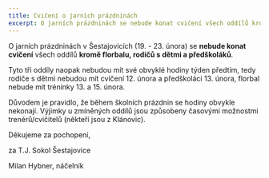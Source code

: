 ```yaml
---
title: Cvičení o jarních prázdninách
excerpt: O jarních prázdninách se nebude konat cvičení všech oddílů kromě florbalu, rodičů s dětmi a předškoláků. Tyto tři oddíly naopak nebudou mít své obvyklé hodiny týden předtím.
---
```


O jarních prázdninách v Šestajovicích (19. - 23. února) se **nebude konat cvičení** všech oddílů **kromě florbalu, rodičů s dětmi a předškoláků**.

Tyto tři oddíly naopak nebudou mít své obvyklé hodiny týden předtím, tedy rodiče s dětmi nebudou mít cvičení 12. února a předškoláci 13. února, florbal nebude mít tréninky 13. a 15. února.

Důvodem je pravidlo, že během školních prázdnin se hodiny obvykle nekonají. Výjimky u zmíněných oddílů jsou způsobeny časovými možnostmi trenérů/cvičitelů (někteří jsou z Klánovic).

Děkujeme za pochopení,

za T.J. Sokol Šestajovice

Milan Hybner, náčelník